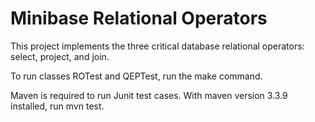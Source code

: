 # Minibase Relational Operators

This project implements the three critical database relational operators: select, project, and join.

To run classes ROTest and QEPTest, run the make command.

Maven is required to run Junit test cases. With maven version 3.3.9 installed, run mvn test.
